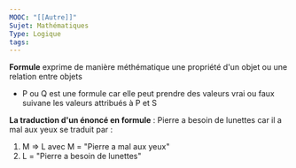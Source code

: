 ```yaml
---
MOOC: "[[Autre]]"
Sujet: Mathématiques
Type: Logique
tags:
---
```

**Formule** exprime de manière méthématique une propriété d'un objet ou une relation entre objets
- P ou Q est une formule car elle peut prendre des valeurs vrai ou faux suivane les valeurs attribués à P et S

**La traduction d'un énoncé en formule** : Pierre a besoin de lunettes car il a mal aux yeux se traduit par :
1. M ⇒ L avec M = "Pierre a mal aux yeux"
2. L = "Pierre a besoin de lunettes"